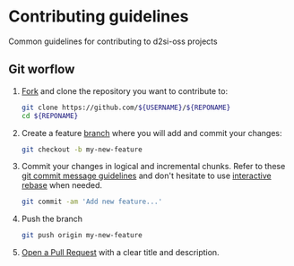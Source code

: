 # Contributing guidelines
Common guidelines for contributing to d2si-oss projects

## Git worflow

1. [Fork](https://help.github.com/articles/fork-a-repo) and clone the
   repository you want to contribute to:

   ```bash
   git clone https://github.com/${USERNAME}/${REPONAME}
   cd ${REPONAME}
   ```

2. Create a feature
   [branch](https://help.github.com/articles/creating-and-deleting-branches-within-your-repository)
   where you will add and commit your changes:

   ```bash
   git checkout -b my-new-feature
   ```

3. Commit your changes in logical and incremental chunks.
   Refer to these
   [git commit message guidelines](http://tbaggery.com/2008/04/19/a-note-about-git-commit-messages.html)
   and don't hesitate to use
   [interactive rebase](https://help.github.com/articles/about-git-rebase)
   when needed.

   ```bash
   git commit -am 'Add new feature...'
   ```

4. Push the branch

   ```bash
   git push origin my-new-feature
   ```

5. [Open a Pull Request](https://help.github.com/articles/about-pull-requests)
   with a clear title and description.
